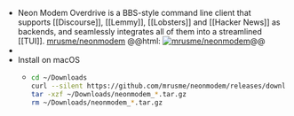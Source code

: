 - Neon Modem Overdrive is a BBS-style command line client that supports [[Discourse]], [[Lemmy]], [[Lobsters]] and [[Hacker News]] as backends, and seamlessly integrates all of them into a streamlined [[TUI]].
  [mrusme/neonmodem](https://github.com/mrusme/neonmodem)
  @@html: <a href="https://github.com/mrusme/neonmodem/"><img src="https://github-readme-stats-astronomer.vercel.app/api/pin/?username=mrusme&repo=neonmodem&theme=tokyonight" alt="mrusme/neonmodem"/></a>@@
-
- Install on macOS
	- ```bash
	  cd ~/Downloads
	  curl --silent https://github.com/mrusme/neonmodem/releases/download/v1.0.4/neonmodem_1.0.4_darwin_arm64.tar.gz
	  tar -xzf ~/Downloads/neonmodem_*.tar.gz
	  rm ~/Downloads/neonmodem_*.tar.gz
	  ```